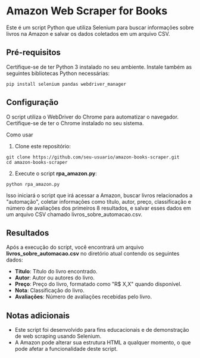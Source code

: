 # Amazon Web Scraper for Books
Este é um script Python que utiliza Selenium para buscar informações sobre livros na Amazon e salvar os dados coletados em um arquivo CSV.

## Pré-requisitos
Certifique-se de ter Python 3 instalado no seu ambiente. Instale também as seguintes bibliotecas Python necessárias:

```
pip install selenium pandas webdriver_manager
```
## Configuração
O script utiliza o WebDriver do Chrome para automatizar o navegador. Certifique-se de ter o Chrome instalado no seu sistema.

Como usar
1. Clone este repositório:

```
git clone https://github.com/seu-usuario/amazon-books-scraper.git
cd amazon-books-scraper
```
2. Execute o script **rpa_amazon.py**:

```
python rpa_amazon.py
```

Isso iniciará o script que irá acessar a Amazon, buscar livros relacionados a "automação", coletar informações como título, autor, preço, classificação e número de avaliações dos primeiros 8 resultados, e salvar esses dados em um arquivo CSV chamado livros_sobre_automacao.csv.

## Resultados
Após a execução do script, você encontrará um arquivo **livros_sobre_automacao.csv** no diretório atual contendo os seguintes dados:

- **Titulo**: Título do livro encontrado.
- **Autor**: Autor ou autores do livro.
- **Preço**: Preço do livro, formatado como "R$ X,X" quando disponível.
- **Nota**: Classificação do livro.
- **Avaliações**: Número de avaliações recebidas pelo livro.
## Notas adicionais
- Este script foi desenvolvido para fins educacionais e de demonstração de web scraping usando Selenium.
- A Amazon pode alterar sua estrutura HTML a qualquer momento, o que pode afetar a funcionalidade deste script.
